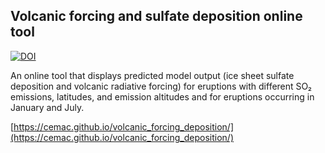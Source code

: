 ## Volcanic forcing and sulfate deposition online tool

[![DOI](https://zenodo.org/badge/DOI/10.5281/zenodo.4038013.svg)](https://doi.org/10.5281/zenodo.4038013)

An online tool that displays predicted model output (ice sheet sulfate deposition and volcanic radiative forcing) for eruptions with different SO₂ emissions, latitudes, and emission altitudes and for eruptions occurring in January and July.

[https://cemac.github.io/volcanic_forcing_deposition/](https://cemac.github.io/volcanic_forcing_deposition/)
